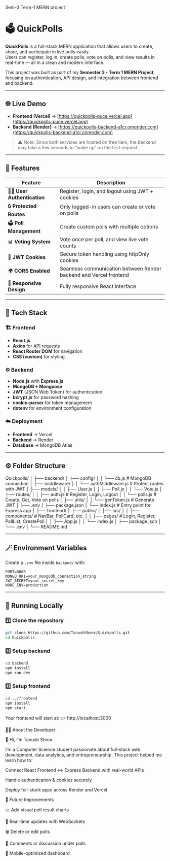 Sem-3 Term-1 MERN project
# 🗳️ QuickPolls

**QuickPolls** is a full-stack MERN application that allows users to create, share, and participate in live polls easily.  
Users can register, log in, create polls, vote on polls, and view results in real-time — all in a clean and modern interface.  

This project was built as part of my **Semester 3 - Term 1 MERN Project**, focusing on authentication, API design, and integration between frontend and backend.

---

## 🌐 Live Demo

- **Frontend (Vercel)** → [https://quickpolls-puce.vercel.app](https://quickpolls-puce.vercel.app)  
- **Backend (Render)** → [https://quickpolls-backend-a1cr.onrender.com](https://quickpolls-backend-a1cr.onrender.com)

> ⚠️ Note: Since both services are hosted on free tiers, the backend may take a few seconds to “wake up” on the first request.

---

## 🧩 Features

| Feature | Description |
|----------|-------------|
| 🧑‍💻 **User Authentication** | Register, login, and logout using JWT + cookies |
| 🔒 **Protected Routes** | Only logged-in users can create or vote on polls |
| 🗳️ **Poll Management** | Create custom polls with multiple options |
| 📊 **Voting System** | Vote once per poll, and view live vote counts |
| 🍪 **JWT Cookies** | Secure token handling using httpOnly cookies |
| 🌍 **CORS Enabled** | Seamless communication between Render backend and Vercel frontend |
| 📱 **Responsive Design** | Fully responsive React interface |

---

## 🧠 Tech Stack

### 🏗️ Frontend
- **React.js**
- **Axios** for API requests
- **React Router DOM** for navigation
- **CSS (custom)** for styling

### ⚙️ Backend
- **Node.js** with **Express.js**
- **MongoDB + Mongoose**
- **JWT** (JSON Web Token) for authentication
- **bcrypt.js** for password hashing
- **cookie-parser** for token management
- **dotenv** for environment configuration

### ☁️ Deployment
- **Frontend** → Vercel  
- **Backend** → Render  
- **Database** → MongoDB Atlas  

---

## ⚙️ Folder Structure
Quickpolls/
│
├── backend/
│ ├── config/
│ │ └── db.js # MongoDB connection
│ ├── middleware/
│ │ └── authMiddleware.js # Protect routes with JWT
│ ├── models/
│ │ ├── User.js
│ │ ├── Poll.js
│ │ └── Vote.js
│ ├── routes/
│ │ ├── auth.js # Register, Login, Logout
│ │ └── polls.js # Create, Get, Vote on polls
│ ├── utils/
│ │ └── genToken.js # Generate JWT
│ ├── .env
│ ├── package.json
│ └── index.js # Entry point for Express app
│
├── frontend/
│ ├── public/
│ ├── src/
│ │ ├── components/ # NavBar, PollCard, etc.
│ │ ├── pages/ # Login, Register, PollList, CreatePoll
│ │ ├── App.js
│ │ └── index.js
│ ├── package.json
│ └── .env
│
└── README.md



---

## 🪄 Environment Variables

Create a `.env` file inside `backend/` with:

```env
PORT=8000
MONGO_URI=your_mongodb_connection_string
JWT_SECRET=your_secret_key
NODE_ENV=production
```
---

## 🚀 Running Locally

### 1️⃣ Clone the repository
```bash
git clone https://github.com/TanushShoor/Quickpolls.git
cd Quickpolls
```

### 2️⃣ Setup backend
```bash
cd backend
npm install
npm run dev
```
### 3️⃣ Setup frontend
```bash
cd ../frontend
npm install
npm start

```
Your frontend will start at:
👉 http://localhost:3000

🧑‍💼 About the Developer

👋 Hi, I’m Tanush Shoor

I’m a Computer Science student passionate about full-stack web development, data analytics, and entrepreneurship.
This project helped me learn how to:

Connect React Frontend ↔ Express Backend with real-world APIs

Handle authentication & cookies securely

Deploy full-stack apps across Render and Vercel

🌟 Future Improvements

📈 Add visual poll result charts

🔄 Real-time updates with WebSockets

🗑️ Delete or edit polls

💬 Comments or discussion under polls

📱 Mobile-optimized dashboard

